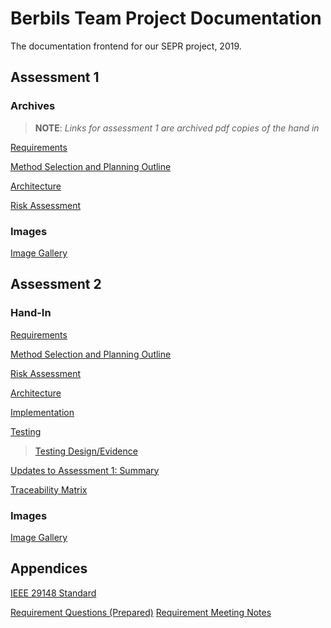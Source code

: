 # Berbils Team Project Documentation
The documentation frontend for our SEPR project, 2019.

## Assessment 1

### Archives

> **NOTE**: *Links for assessment 1 are archived pdf copies of the hand in*

[Requirements](Assessment1/Req1.pdf)

[Method Selection and Planning Outline](Assessment1/Plan1.pdf)

[Architecture](Assessment1/Arch1.pdf)

[Risk Assessment](Assessment1/Risk1.pdf)

### Images

[Image Gallery](Assessment1/Images/Gallery.md)

## Assessment 2

### Hand-In

[Requirements](https://docs.google.com/document/d/1eTFJWHEw9euh6jQ7TbRP7mzuWFoB0qIecqU-Bx2l3UA/edit?usp=sharing)

[Method Selection and Planning Outline](https://docs.google.com/document/d/1xRrIx0PL24o-OWrZw6a9mgeIyiD3apmQTWEupMFNqrk/edit?usp=sharing)

[Risk Assessment](https://docs.google.com/document/d/1XxB0ynHKi2ZAGpRPNSpWqKPyd9UQXrqsGcAdovg_AYk/edit?usp=sharing)

[Architecture](https://docs.google.com/document/d/17pU1x0DD34lsgjRjt37OeiBD2nQfTLqlitaAS8W_Smk/edit?usp=sharing)

[Implementation](https://docs.google.com/document/d/1Q3L1_HbhJCZ-UGAmRamI0bkDNyfXKLhxXQoO6BJtKIw/edit?usp=sharing)

[Testing](https://docs.google.com/document/d/1tPLJ-EWeDOE6ude7JlbaPOVxBOhTlZRpfZanFT1V-R8/edit?usp=sharing)

> [Testing Design/Evidence](https://docs.google.com/document/d/1r1rafJILcJe_3tJiGrFYW8jeuJDwc1FPEGblsqmtd3M/edit?usp=sharing)

[Updates to Assessment 1: Summary](https://docs.google.com/document/d/1dSMNthgV26EyRlcCeONvhuqOBXVjZgA4DaS1DHoBjt0/edit?usp=sharing)

[Traceability Matrix](https://docs.google.com/spreadsheets/d/1x0CG9MiFtrh2Vxmv7KBtYZwpXpDp49aunIc_EKc0hq0/edit?usp=sharing)

### Images

[Image Gallery](Assessment2/Images/Gallery.md)

## Appendices
[IEEE 29148 Standard](https://drive.google.com/a/york.ac.uk/file/d/16D3j55bur3vuNJafH8qle9jKWbT4A6v8/view?usp=sharing)

[Requirement Questions (Prepared)](https://docs.google.com/document/d/1chuwoX8gyhHySJ4lMOAMNRa089EgwSF5c4PZLpy9t90/edit?usp=sharing)
[Requirement Meeting Notes](https://docs.google.com/document/d/1GPiO9DPhDPSmFrTBdXBHQt6nCORbOsLNHpI2GMyNPZI/edit?usp=sharing)
